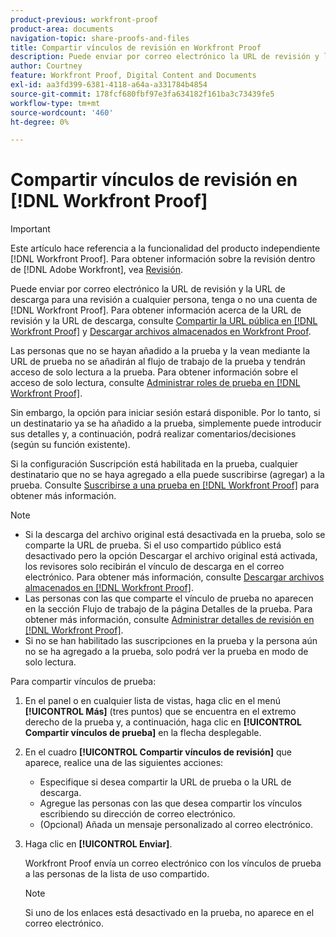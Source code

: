 ```yaml
---
product-previous: workfront-proof
product-area: documents
navigation-topic: share-proofs-and-files
title: Compartir vínculos de revisión en Workfront Proof
description: Puede enviar por correo electrónico la URL de revisión y la URL de descarga para una revisión a cualquier persona, tenga o no una cuenta de  [!DNL Workfront Proof] . Para obtener información sobre la URL de prueba y la URL de descarga, consulte Compartir la URL pública en Workfront Proof y Descargar archivos almacenados en Workfront Proof.
author: Courtney
feature: Workfront Proof, Digital Content and Documents
exl-id: aa3fd399-6381-4118-a64a-a331784b4854
source-git-commit: 178fcf680fbf97e3fa634182f161ba3c73439fe5
workflow-type: tm+mt
source-wordcount: '460'
ht-degree: 0%

---
```


# Compartir vínculos de revisión en [!DNL Workfront Proof]

>[!IMPORTANT]
>
>Este artículo hace referencia a la funcionalidad del producto independiente [!DNL Workfront Proof]. Para obtener información sobre la revisión dentro de [!DNL Adobe Workfront], vea [Revisión](../../../review-and-approve-work/proofing/proofing.md).

Puede enviar por correo electrónico la URL de revisión y la URL de descarga para una revisión a cualquier persona, tenga o no una cuenta de [!DNL Workfront Proof]. Para obtener información acerca de la URL de revisión y la URL de descarga, consulte [Compartir la URL pública en [!DNL Workfront Proof]](../../../workfront-proof/wp-work-proofsfiles/share-proofs-and-files/share-public-url.md) y [Descargar archivos almacenados en Workfront Proof](../../../workfront-proof/wp-work-proofsfiles/manage-your-work/download-files-stored.md).

Las personas que no se hayan añadido a la prueba y la vean mediante la URL de prueba no se añadirán al flujo de trabajo de la prueba y tendrán acceso de solo lectura a la prueba. Para obtener información sobre el acceso de solo lectura, consulte [Administrar roles de prueba en [!DNL Workfront Proof]](../../../workfront-proof/wp-work-proofsfiles/share-proofs-and-files/manage-proof-roles.md).

Sin embargo, la opción para iniciar sesión estará disponible. Por lo tanto, si un destinatario ya se ha añadido a la prueba, simplemente puede introducir sus detalles y, a continuación, podrá realizar comentarios/decisiones (según su función existente).

Si la configuración Suscripción está habilitada en la prueba, cualquier destinatario que no se haya agregado a ella puede suscribirse (agregar) a la prueba. Consulte [Suscribirse a una prueba en [!DNL Workfront Proof]](../../../workfront-proof/wp-work-proofsfiles/share-proofs-and-files/subscribe-to-proof.md) para obtener más información.

>[!NOTE]
>
>* Si la descarga del archivo original está desactivada en la prueba, solo se comparte la URL de prueba. Si el uso compartido público está desactivado pero la opción Descargar el archivo original está activada, los revisores solo recibirán el vínculo de descarga en el correo electrónico. Para obtener más información, consulte [Descargar archivos almacenados en [!DNL Workfront Proof]](../../../workfront-proof/wp-work-proofsfiles/manage-your-work/download-files-stored.md).
>* Las personas con las que comparte el vínculo de prueba no aparecen en la sección Flujo de trabajo de la página Detalles de la prueba. Para obtener más información, consulte [Administrar detalles de revisión en [!DNL Workfront Proof]](../../../workfront-proof/wp-work-proofsfiles/manage-your-work/manage-proof-details.md).
>* Si no se han habilitado las suscripciones en la prueba y la persona aún no se ha agregado a la prueba, solo podrá ver la prueba en modo de solo lectura.
>



Para compartir vínculos de prueba:

1. En el panel o en cualquier lista de vistas, haga clic en el menú **[!UICONTROL Más]** (tres puntos) que se encuentra en el extremo derecho de la prueba y, a continuación, haga clic en **[!UICONTROL Compartir vínculos de prueba]** en la flecha desplegable.

1. En el cuadro **[!UICONTROL Compartir vínculos de revisión]** que aparece, realice una de las siguientes acciones:

   * Especifique si desea compartir la URL de prueba o la URL de descarga.
   * Agregue las personas con las que desea compartir los vínculos escribiendo su dirección de correo electrónico.
   * (Opcional) Añada un mensaje personalizado al correo electrónico.

1. Haga clic en **[!UICONTROL Enviar]**.

   Workfront Proof envía un correo electrónico con los vínculos de prueba a las personas de la lista de uso compartido.

   >[!NOTE]
   >
   >Si uno de los enlaces está desactivado en la prueba, no aparece en el correo electrónico.

